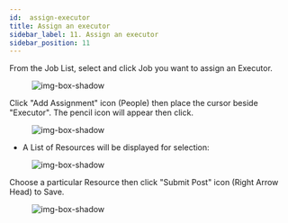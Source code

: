 ```yaml
---
id:  assign-executor
title: Assign an executor
sidebar_label: 11. Assign an executor
sidebar_position: 11
---
```



From the Job List, select and click Job you want to assign an Executor.

<figure>

![img-box-shadow](/img/university/project-management/assign-executor1.png)
<figcaption></figcaption>
</figure>


Click "Add Assignment" icon (People) then place the cursor beside "Executor". The pencil icon will appear then click. 
 

<figure>

![img-box-shadow](/img/university/project-management/assign-executor2.png)
<figcaption></figcaption>
</figure>

- A List of Resources will be displayed for selection:


<figure>

![img-box-shadow](/img/university/project-management/assign-executor3.png)
<figcaption></figcaption>
</figure>

Choose a particular Resource then click "Submit Post" icon (Right Arrow Head) to Save.

<figure>

![img-box-shadow](/img/university/project-management/assign-executor4.png)
<figcaption></figcaption>
</figure>
